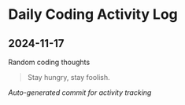 # Daily Coding Activity Log

## 2024-11-17

Random coding thoughts

> Stay hungry, stay foolish.

*Auto-generated commit for activity tracking*
